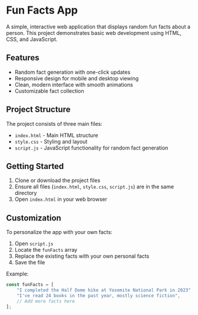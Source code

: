 # Fun Facts App

A simple, interactive web application that displays random fun facts about a person. This project demonstrates basic web development using HTML, CSS, and JavaScript.

## Features

- Random fact generation with one-click updates
- Responsive design for mobile and desktop viewing
- Clean, modern interface with smooth animations
- Customizable fact collection

## Project Structure

The project consists of three main files:
- `index.html` - Main HTML structure
- `style.css` - Styling and layout
- `script.js` - JavaScript functionality for random fact generation

## Getting Started

1. Clone or download the project files
2. Ensure all files (`index.html`, `style.css`, `script.js`) are in the same directory
3. Open `index.html` in your web browser

## Customization

To personalize the app with your own facts:
1. Open `script.js`
2. Locate the `funFacts` array
3. Replace the existing facts with your own personal facts
4. Save the file

Example:
```javascript
const funFacts = [
    "I completed the Half Dome hike at Yosemite National Park in 2023",
    "I've read 24 books in the past year, mostly science fiction",
    // Add more facts here
];

